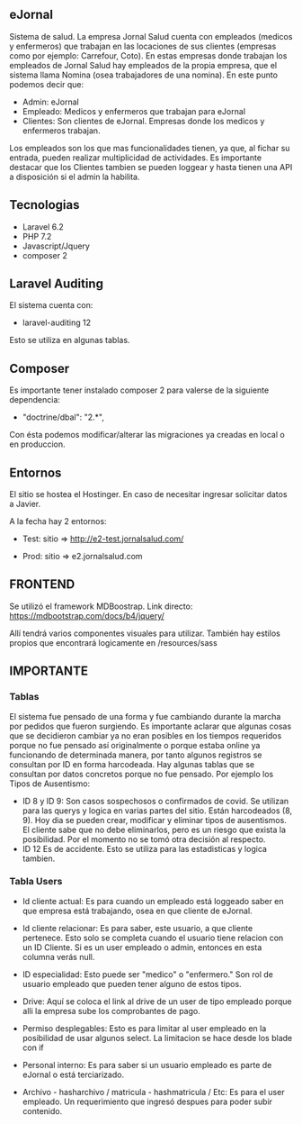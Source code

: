 ## eJornal

Sistema de salud. La empresa Jornal Salud cuenta con empleados (medicos y enfermeros) que trabajan en las locaciones
de sus clientes (empresas como por ejemplo: Carrefour, Coto). En estas empresas donde trabajan los empleados de Jornal
Salud hay empleados de la propia empresa, que el sistema llama Nomina (osea trabajadores de una nomina).
En este punto podemos decir que:
- Admin: eJornal
- Empleado: Medicos y enfermeros que trabajan para eJornal
- Clientes: Son clientes de eJornal. Empresas donde los medicos y enfermeros trabajan.

Los empleados son los que mas funcionalidades tienen, ya que, al fichar su entrada, pueden realizar multiplicidad de actividades.
Es importante destacar que los Clientes tambien se pueden loggear y hasta tienen una API a disposición si el admin la habilita.


## Tecnologias

- Laravel 6.2
- PHP 7.2
- Javascript/Jquery
- composer 2

## Laravel Auditing

El sistema cuenta con:
- laravel-auditing 12

Esto se utiliza en algunas tablas.


## Composer
Es importante tener instalado composer 2 para valerse de la siguiente dependencia:
- "doctrine/dbal": "2.*",

Con ésta podemos modificar/alterar las migraciones ya creadas en local o en produccion.


## Entornos
El sitio se hostea el Hostinger. En caso de necesitar ingresar solicitar datos a Javier.

A la fecha hay 2 entornos:

- Test:
sitio => http://e2-test.jornalsalud.com/


- Prod:
sitio => e2.jornalsalud.com


## FRONTEND
Se utilizó el framework MDBoostrap.
Link directo:
https://mdbootstrap.com/docs/b4/jquery/

Allí tendrá varios componentes visuales para utilizar.
También hay estilos propios que encontrará logicamente en /resources/sass



## IMPORTANTE

### Tablas
El sistema fue pensado de una forma y fue cambiando durante la marcha por pedidos que fueron surgiendo. Es importante aclarar que algunas cosas que se decidieron cambiar ya no eran posibles en los tiempos requeridos porque no fue pensado así originalmente o porque estaba online ya funcionando de determinada manera, por tanto algunos registros se consultan por ID en forma harcodeada.
Hay algunas tablas que se consultan por datos concretos porque no fue pensado.
Por ejemplo los Tipos de Ausentismo:
- ID 8 y ID 9: Son casos sospechosos o confirmados de covid. Se utilizan para las querys y logica en varias partes del sitio. Están harcodeados (8, 9). Hoy dia se pueden crear, modificar y eliminar tipos de ausentismos. El cliente sabe que no debe eliminarlos, pero es un riesgo que exista la posibilidad. Por el momento no se tomó otra decisión al respecto.
- ID 12 Es de accidente. Esto se utiliza para las estadisticas y logica tambien.

### Tabla Users
- Id cliente actual:
Es para cuando un empleado está loggeado saber en que empresa está trabajando, osea en que cliente de eJornal.

- Id cliente relacionar:
Es para saber, este usuario, a que cliente pertenece. Esto solo se completa cuando el usuario tiene relacion con un ID Cliente. Si es un user empleado o admin, entonces en esta columna verás null.

- ID especialidad:
Esto puede ser "medico" o "enfermero." Son rol de usuario empleado que pueden tener alguno de estos tipos.

- Drive:
Aquí se coloca el link al drive de un user de tipo empleado porque alli la empresa sube los comprobantes de pago.

- Permiso desplegables:
Esto es para limitar al user empleado en la posibilidad de usar algunos select. La limitacion se hace desde los blade con if

- Personal interno:
Es para saber si un usuario empleado es parte de eJornal o está terciarizado.

- Archivo - hasharchivo / matricula - hashmatricula / Etc:
Es para el user empleado. Un requerimiento que ingresó despues para poder subir contenido.
